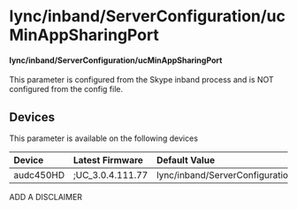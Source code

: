 ﻿---
description: lync/inband/ServerConfiguration/ucMinAppSharingPort
search:
    keywords: ['lync','inband','ServerConfiguration','ucMinAppSharingPort']
---

# lync/inband/ServerConfiguration/ucMinAppSharingPort

#### lync/inband/ServerConfiguration/ucMinAppSharingPort

This parameter is configured from the Skype inband process and is NOT configured from the config file.



## Devices
This parameter is available on the following devices

| Device | Latest Firmware | Default Value |
|:---|:---|:---|
| audc450HD | ;UC_3.0.4.111.77 | lync/inband/ServerConfiguration/ucMinAppSharingPort=5350 

ADD A DISCLAIMER
